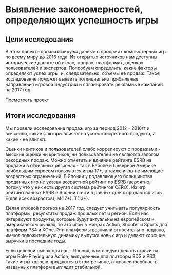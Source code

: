 # Выявление закономерностей, определяющих успешность игры

## Цели исследования
В этом проекте проанализируем данные о продажах компьютерных игр по всему миру до 2016 года. Из открытых источников нам доступны исторические данные об играх, жанрах, платформах, оценках пользователей и экспертов. Попробуем определить, какие факторы определяют успех игры, и, следовательно, объемы ее продаж. Такое исследование поможет выявить потенциально прибыльные направления игровой индустрии и спланировать рекламные кампании на 2017 год.

[Посмотреть проект](https://github.com/EvgPodd/Data-analysis-projects/blob/main/games/games.ipynb)

## Итоги исследования
Мы провели исследование продаж игр за период 2012 - 2016гг и выяснили, какие факторы влияют на успех конкретного продукта, а какие - не влияют.

Оценки критиков и пользователей слабо коррелируют с продажами - высокие оценки ни критиков, ни пользователей не являются залогом рекордных продаж. Можно отметить и влияние рейтинга ESRB на продажи в отдельных регионах - так в Европе и Северной Америке наибольшим спросом пользуются игры 17+, а также игры не имеющие возрастных ограничений. В Японии у подавляющего большинства проданных игр не указан возрастной рейтинг по ESRB (вероятно, потому что у них есть другая система рейтингов CERO). Из игр рейтингованных ESRB в Японии почти в равных долях продаются игры Е(для всех возрастов), М(17+), Т(13+).

Делая игровой прогноз на 2017 год, следует учитывать популярность платформы, результаты продаж прошлых лет и регион. Если нас интересуют продукты, которые будут актуальны на европейском и американском рынках, то это игры в жанрах Action, Shooter и Sports для платформ PS4 и XOne. Эти платформы возникли относительно недавно, имеют положительную динамику выпуска новых игр и делают хорошие выручки в последние годы.

Если целевой рынок для нас - Япония, нам следует делать ставки на игры Role-Playing или Action, выпущенные для платформ 3DS и PS3. Такие игры хорошо продаются в этом регионе, а жизнеспособность названных платформ выглядит стабильной.
